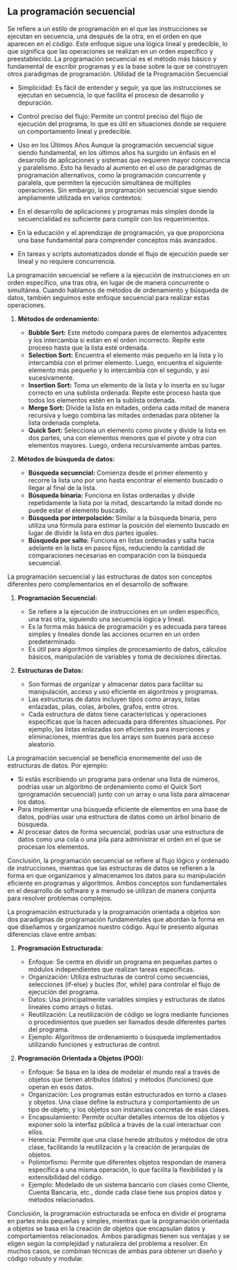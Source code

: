 ## La programación secuencial 
Se refiere a un estilo de programación en el que las instrucciones se ejecutan en secuencia, una después de la otra, en el orden en que aparecen en el código. Este enfoque sigue una lógica lineal y predecible, lo que significa que las operaciones se realizan en un orden específico y preestablecido. La programación secuencial es el método más básico y fundamental de escribir programas y es la base sobre la que se construyen otros paradigmas de programación.
Utilidad de la Programación Secuencial

* Simplicidad: Es fácil de entender y seguir, ya que las instrucciones se ejecutan en secuencia, lo que facilita el proceso de desarrollo y depuración.
* Control preciso del flujo: Permite un control preciso del flujo de ejecución del programa, lo que es útil en situaciones donde se requiere un comportamiento lineal y predecible.
* Uso en los Últimos Años
Aunque la programación secuencial sigue siendo fundamental, en los últimos años ha surgido un énfasis en el desarrollo de aplicaciones y sistemas que requieren mayor concurrencia y paralelismo. Esto ha llevado al aumento en el uso de paradigmas de programación alternativos, como la programación concurrente y paralela, que permiten la ejecución simultánea de múltiples operaciones.
Sin embargo, la programación secuencial sigue siendo ampliamente utilizada en varios contextos:

* En el desarrollo de aplicaciones y programas más simples donde la secuencialidad es suficiente para cumplir con los requerimientos.
* En la educación y el aprendizaje de programación, ya que proporciona una base fundamental para comprender conceptos más avanzados.
* En tareas y scripts automatizados donde el flujo de ejecución puede ser lineal y no requiere concurrencia.

La programación secuencial se refiere a la ejecución de instrucciones en un orden específico, una tras otra, en lugar de de manera concurrente o simultánea. Cuando hablamos de métodos de ordenamiento y búsqueda de datos, también seguimos este enfoque secuencial para realizar estas operaciones.

1. **Métodos de ordenamiento:**
   - **Bubble Sort:** Este método compara pares de elementos adyacentes y los intercambia si están en el orden incorrecto. Repite este proceso hasta que la lista esté ordenada.
   - **Selection Sort:** Encuentra el elemento más pequeño en la lista y lo intercambia con el primer elemento. Luego, encuentra el siguiente elemento más pequeño y lo intercambia con el segundo, y así sucesivamente.
   - **Insertion Sort:** Toma un elemento de la lista y lo inserta en su lugar correcto en una sublista ordenada. Repite este proceso hasta que todos los elementos estén en la sublista ordenada.
   - **Merge Sort:** Divide la lista en mitades, ordena cada mitad de manera recursiva y luego combina las mitades ordenadas para obtener la lista ordenada completa.
   - **Quick Sort:** Selecciona un elemento como pivote y divide la lista en dos partes, una con elementos menores que el pivote y otra con elementos mayores. Luego, ordena recursivamente ambas partes.

2. **Métodos de búsqueda de datos:**
   - **Búsqueda secuencial:** Comienza desde el primer elemento y recorre la lista uno por uno hasta encontrar el elemento buscado o llegar al final de la lista.
   - **Búsqueda binaria:** Funciona en listas ordenadas y divide repetidamente la lista por la mitad, descartando la mitad donde no puede estar el elemento buscado.
   - **Búsqueda por interpolación:** Similar a la búsqueda binaria, pero utiliza una fórmula para estimar la posición del elemento buscado en lugar de dividir la lista en dos partes iguales.
   - **Búsqueda por salto:** Funciona en listas ordenadas y salta hacia adelante en la lista en pasos fijos, reduciendo la cantidad de comparaciones necesarias en comparación con la búsqueda secuencial.

La programación secuencial y las estructuras de datos son conceptos diferentes pero complementarios en el desarrollo de software.

1. **Programación Secuencial:**
   - Se refiere a la ejecución de instrucciones en un orden específico, una tras otra, siguiendo una secuencia lógica y lineal.
   - Es la forma más básica de programación y es adecuada para tareas simples y lineales donde las acciones ocurren en un orden predeterminado.
   - Es útil para algoritmos simples de procesamiento de datos, cálculos básicos, manipulación de variables y toma de decisiones directas.

2. **Estructuras de Datos:**
   - Son formas de organizar y almacenar datos para facilitar su manipulación, acceso y uso eficiente en algoritmos y programas.
   - Las estructuras de datos incluyen tipos como arrays, listas enlazadas, pilas, colas, árboles, grafos, entre otros.
   - Cada estructura de datos tiene características y operaciones específicas que la hacen adecuada para diferentes situaciones. Por ejemplo, las listas enlazadas son eficientes para inserciones y eliminaciones, mientras que los arrays son buenos para acceso aleatorio.

La programación secuencial se beneficia enormemente del uso de estructuras de datos. Por ejemplo:
- Si estás escribiendo un programa para ordenar una lista de números, podrías usar un algoritmo de ordenamiento como el Quick Sort (programación secuencial) junto con un array o una lista para almacenar los datos.
- Para implementar una búsqueda eficiente de elementos en una base de datos, podrías usar una estructura de datos como un árbol binario de búsqueda.
- Al procesar datos de forma secuencial, podrías usar una estructura de datos como una cola o una pila para administrar el orden en el que se procesan los elementos.

Conclusión, la programación secuencial se refiere al flujo lógico y ordenado de instrucciones, mientras que las estructuras de datos se refieren a la forma en que organizamos y almacenamos los datos para su manipulación eficiente en programas y algoritmos. Ambos conceptos son fundamentales en el desarrollo de software y a menudo se utilizan de manera conjunta para resolver problemas complejos.

La programación estructurada y la programación orientada a objetos son dos paradigmas de programación fundamentales que abordan la forma en que diseñamos y organizamos nuestro código. Aquí te presento algunas diferencias clave entre ambas:

1. **Programación Estructurada:**
   - Enfoque: Se centra en dividir un programa en pequeñas partes o módulos independientes que realizan tareas específicas.
   - Organización: Utiliza estructuras de control como secuencias, selecciones (if-else) y bucles (for, while) para controlar el flujo de ejecución del programa.
   - Datos: Usa principalmente variables simples y estructuras de datos lineales como arrays o listas.
   - Reutilización: La reutilización de código se logra mediante funciones o procedimientos que pueden ser llamados desde diferentes partes del programa.
   - Ejemplo: Algoritmos de ordenamiento o búsqueda implementados utilizando funciones y estructuras de control.

2. **Programación Orientada a Objetos (POO):**
   - Enfoque: Se basa en la idea de modelar el mundo real a través de objetos que tienen atributos (datos) y métodos (funciones) que operan en esos datos.
   - Organización: Los programas están estructurados en torno a clases y objetos. Una clase define la estructura y comportamiento de un tipo de objeto, y los objetos son instancias concretas de esas clases.
   - Encapsulamiento: Permite ocultar detalles internos de los objetos y exponer solo la interfaz pública a través de la cual interactuar con ellos.
   - Herencia: Permite que una clase herede atributos y métodos de otra clase, facilitando la reutilización y la creación de jerarquías de objetos.
   - Polimorfismo: Permite que diferentes objetos respondan de manera específica a una misma operación, lo que facilita la flexibilidad y la extensibilidad del código.
   - Ejemplo: Modelado de un sistema bancario con clases como Cliente, Cuenta Bancaria, etc., donde cada clase tiene sus propios datos y métodos relacionados.

Conclusión, la programación estructurada se enfoca en dividir el programa en partes más pequeñas y simples, mientras que la programación orientada a objetos se basa en la creación de objetos que encapsulan datos y comportamientos relacionados. Ambos paradigmas tienen sus ventajas y se eligen según la complejidad y naturaleza del problema a resolver. En muchos casos, se combinan técnicas de ambas para obtener un diseño y código robusto y modular.
